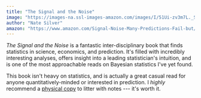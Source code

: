 ```yaml
---
title: "The Signal and the Noise"
image: "https://images-na.ssl-images-amazon.com/images/I/51Ui-zv3m7L._SX324_BO1,204,203,200_.jpg"
author: "Nate Silver"
amazon: "https://www.amazon.com/Signal-Noise-Many-Predictions-Fail-but/dp/0143125087"
---
```


*The Signal and the Noise* is a fantastic inter-disciplinary book that finds statistics in science, economics, and prediction. It's filled with incredibly interesting analyses, offers insight into a leading statistician's intuition, and is one of the most approachable reads on Bayesian statistics I've yet found.

This book isn't heavy on statistics, and is actually a great casual read for anyone quantitatively-minded or interested in prediction. I *highly* recommend a [physical copy]({{page.amazon}}) to litter with notes --- it's worth it.
